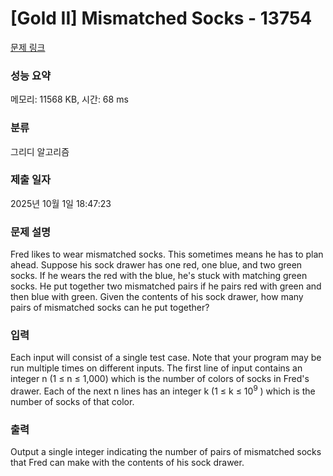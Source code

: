 # [Gold II] Mismatched Socks - 13754 

[문제 링크](https://www.acmicpc.net/problem/13754) 

### 성능 요약

메모리: 11568 KB, 시간: 68 ms

### 분류

그리디 알고리즘

### 제출 일자

2025년 10월 1일 18:47:23

### 문제 설명

<p>Fred likes to wear mismatched socks. This sometimes means he has to plan ahead. Suppose his sock drawer has one red, one blue, and two green socks. If he wears the red with the blue, he's stuck with matching green socks. He put together two mismatched pairs if he pairs red with green and then blue with green. Given the contents of his sock drawer, how many pairs of mismatched socks can he put together?</p>

### 입력 

 <p>Each input will consist of a single test case. Note that your program may be run multiple times on different inputs. The first line of input contains an integer n (1 ≤ n ≤ 1,000) which is the number of colors of socks in Fred's drawer. Each of the next n lines has an integer k (1 ≤ k ≤ 10<sup>9</sup> ) which is the number of socks of that color.</p>

### 출력 

 <p>Output a single integer indicating the number of pairs of mismatched socks that Fred can make with the contents of his sock drawer.</p>


